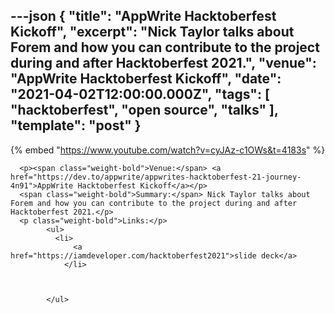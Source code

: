 ---json
{
  "title": "AppWrite Hacktoberfest Kickoff",
  "excerpt": "Nick Taylor talks about Forem and how you can contribute to the project during and after Hacktoberfest 2021.",
  "venue": "AppWrite Hacktoberfest Kickoff",
  "date": "2021-04-02T12:00:00.000Z",
  "tags": [
    "hacktoberfest",
    "open source",
    "talks"
  ],
  "template": "post"
}
---

{% embed "https://www.youtube.com/watch?v=cyJAz-c1OWs&t=4183s" %}
      
      <p><span class="weight-bold">Venue:</span> <a href="https://dev.to/appwrite/appwrites-hacktoberfest-21-journey-4n91">AppWrite Hacktoberfest Kickoff</a></p>
      <span class="weight-bold">Summary:</span> Nick Taylor talks about Forem and how you can contribute to the project during and after Hacktoberfest 2021.</p>
      <p class="weight-bold">Links:</p>
            <ul>
              <li>
                  <a href="https://iamdeveloper.com/hacktoberfest2021">slide deck</a>
                </li>
              

              
            </ul>
